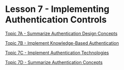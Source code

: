 # Lesson 7 - Implementing Authentication Controls

[Topic 7A - Summarize Authentication Design Concepts](Lesson%207%20-%20Implementing%20Authentication%20Controls%202edd3833dd0441c39e9985dced94f5dd/Topic%207A%20-%20Summarize%20Authentication%20Design%20Concept%2072ee96e9a9eb4e5eb556488d1e73d136.md)

[Topic 7B - Implement Knowledge-Based Authentication](Lesson%207%20-%20Implementing%20Authentication%20Controls%202edd3833dd0441c39e9985dced94f5dd/Topic%207B%20-%20Implement%20Knowledge-Based%20Authenticatio%203619d066949c490392a57e55d304e26d.md)

[Topic 7C - Implement Authentication Technologies](Lesson%207%20-%20Implementing%20Authentication%20Controls%202edd3833dd0441c39e9985dced94f5dd/Topic%207C%20-%20Implement%20Authentication%20Technologies%2099522d2d1b9640ccab1d8fadf6cd9130.md)

[Topic 7D - Summarize Authentication Concepts](Lesson%207%20-%20Implementing%20Authentication%20Controls%202edd3833dd0441c39e9985dced94f5dd/Topic%207D%20-%20Summarize%20Authentication%20Concepts%20be53f679ec8c434193a3b9417a3662a7.md)
